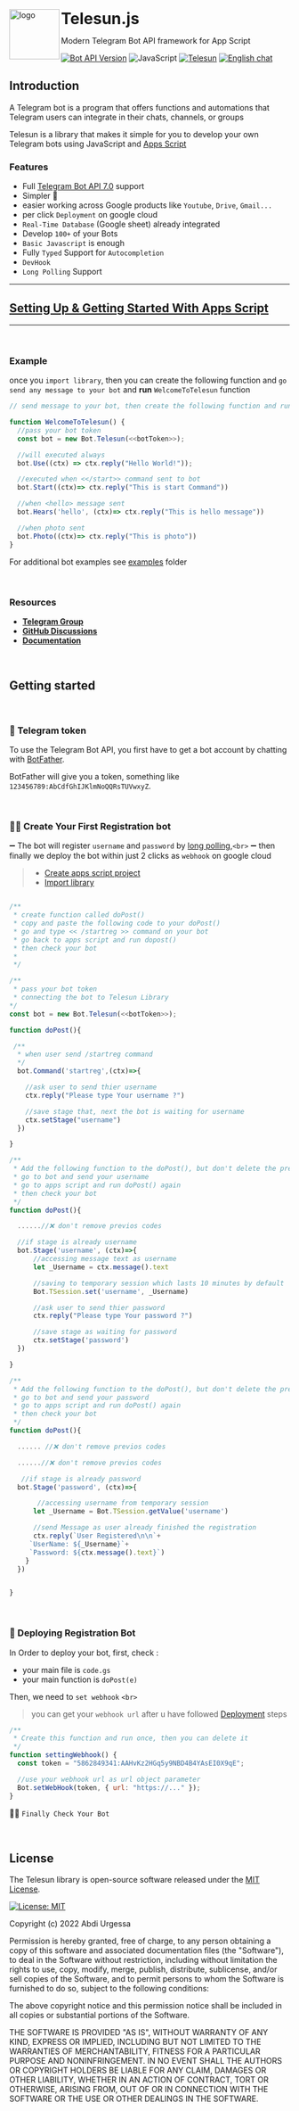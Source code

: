 <img src="asset/telesun.jpg" alt="logo" height="90" align="left">
<h1 style="display: inline">Telesun.js</h1>

Modern Telegram Bot API framework for App Script

[![Bot API Version](https://img.shields.io/badge/Bot%20API-v7.0-f36caf.svg?style=flat-square)](https://core.telegram.org/bots/api)
![JavaScript](https://img.shields.io/github/languages/top/abdiu34567/Lost_and_Found)
[![Telesun](https://img.shields.io/badge/telesun-v2.0-f36caf.svg?style=flat-square)](https://core.telegram.org/bots/api)
[![English chat](https://img.shields.io/badge/English%20chat-grey?style=flat-square&logo=telegram)](https://t.me/App_Script_Js)

</header>

## Introduction

A Telegram bot is a program that offers functions and automations that Telegram users can integrate in their chats, channels, or groups

Telesun is a library that makes it simple for you to develop your own Telegram bots using JavaScript and [Apps Script](https://developers.google.com/apps-script)

### Features

- Full [Telegram Bot API 7.0](https://core.telegram.org/bots/api) support
- Simpler 🌟
- easier working across Google products like `Youtube`, `Drive`, `Gmail...`
- per click `Deployment` on google cloud
- `Real-Time Database` (Google sheet) already integrated
- Develop `100+` of your Bots
- `Basic Javascript` is enough
- Fully `Typed` Support for `Autocompletion`
- `DevHook`
- `Long Polling` Support

---

## [Setting Up &amp; Getting Started With Apps Script](https://github.com/abdiu34567/telesun.js/wiki/Getting-Started)

---

<br>

### Example

once you `import library`, then you can create the following function and `go send any message to your bot` and **run** `WelcomeToTelesun` function

```js
// send message to your bot, then create the following function and run the function

function WelcomeToTelesun() {
  //pass your bot token
  const bot = new Bot.Telesun(<<botToken>>);

  //will executed always
  bot.Use((ctx) => ctx.reply("Hello World!"));

  //executed when <</start>> command sent to bot
  bot.Start((ctx)=> ctx.reply("This is start Command"))

  //when <hello> message sent
  bot.Hears('hello', (ctx)=> ctx.reply("This is hello message"))

  //when photo sent
  bot.Photo((ctx)=> ctx.reply("This is photo"))
}
```

For additional bot examples see [examples](https://github.com/abdiu34567/telesun.js/wiki/Example-Bots) folder

<br>

### Resources

- **[Telegram Group](https://t.me/telesunjs)**
- **[GitHub Discussions](https://github.com/abdiu34567/telesn.js/discussions)**
- **[Documentation](https://github.com/abdiu34567/telesun.js/wiki)**

<br>

## Getting started

<br>

### 💊 Telegram token

To use the Telegram Bot API, you first have to get a bot account by chatting with [BotFather](https://t.me/BotFather).

BotFather will give you a token, something like `123456789:AbCdfGhIJKlmNoQQRsTUVwxyZ`.

<br>

### 👩‍💻 Create Your First Registration bot

➖ The bot will register `username` and `password` by [long polling](https://github.com/abdiu34567/telesun.js/wiki/Long-Polling),`<br>`
➖ then finally we deploy the bot within just 2 clicks as `webhook` on google cloud

> - [Create apps script project](https://github.com/abdiu34567/telesun.js/wiki/Getting-Started)
> - [Import library](https://github.com/abdiu34567/telesun.js/wiki/Import-Telesun)

```js

/**
 * create function called doPost()
 * copy and paste the following code to your doPost()
 * go and type << /startreg >> command on your bot
 * go back to apps script and run dopost()
 * then check your bot
 *
 */

/**
 * pass your bot token
 * connecting the bot to Telesun Library
*/
const bot = new Bot.Telesun(<<botToken>>);

function doPost(){

 /**
  * when user send /startreg command
  */
  bot.Command('startreg',(ctx)=>{

    //ask user to send thier username
    ctx.reply("Please type Your username ?")

    //save stage that, next the bot is waiting for username
    ctx.setStage("username")
  })

}

```

```js
/**
 * Add the following function to the doPost(), but don't delete the previous code
 * go to bot and send your username
 * go to apps script and run doPost() again
 * then check your bot
 */
function doPost(){

  ......//❌ don't remove previos codes

  //if stage is already username
  bot.Stage('username', (ctx)=>{
      //accessing message text as username
      let _Username = ctx.message().text

      //saving to temporary session which lasts 10 minutes by default
      Bot.TSession.set('username', _Username)

      //ask user to send thier password
      ctx.reply("Please type Your password ?")

      //save stage as waiting for password
      ctx.setStage('password')
  })

}
```

```js
/**
 * Add the following function to the doPost(), but don't delete the previous code
 * go to bot and send your password
 * go to apps script and run doPost() again
 * then check your bot
 */
function doPost(){

  ...... //❌ don't remove previos codes

  ......//❌ don't remove previos codes

   //if stage is already password
  bot.Stage('password', (ctx)=>{

       //accessing username from temporary session
      let _Username = Bot.TSession.getValue('username')

      //send Message as user already finished the registration
      ctx.reply(`User Registered\n\n`+
     `UserName: ${_Username}`+
     `Password: ${ctx.message().text}`)
    }
  })


}


```

<br>

### 📡 Deploying Registration Bot

In Order to deploy your bot, first, check :

- your main file is `code.gs`
- your main function is `doPost(e)`

Then, we need to `set webhook` `<br>`

> you can get your `webhook url` after u have followed [Deployment](https://github.com/abdiu34567/telesun.js/wiki/Deployments) steps

```js
/**
 * Create this function and run once, then you can delete it
 */
function settingWebhook() {
  const token = "5862849341:AAHvKz2HGq5y9NBD4B4YAsEI0X9qE";

  //use your webhook url as url object parameter
  Bot.setWebHook(token, { url: "https://..." });
}
```

🌟💪 `Finally Check Your Bot`

<br>

## License

The Telesun library is open-source software released under the [MIT License](https://opensource.org/licenses/MIT).

[![License: MIT](https://img.shields.io/badge/License-MIT-yellow.svg)](https://opensource.org/licenses/MIT)

Copyright (c) 2022 Abdi Urgessa

Permission is hereby granted, free of charge, to any person obtaining a copy of this software and associated documentation files (the "Software"), to deal in the Software without restriction, including without limitation the rights to use, copy, modify, merge, publish, distribute, sublicense, and/or sell copies of the Software, and to permit persons to whom the Software is furnished to do so, subject to the following conditions:

The above copyright notice and this permission notice shall be included in all copies or substantial portions of the Software.

THE SOFTWARE IS PROVIDED "AS IS", WITHOUT WARRANTY OF ANY KIND, EXPRESS OR IMPLIED, INCLUDING BUT NOT LIMITED TO THE WARRANTIES OF MERCHANTABILITY, FITNESS FOR A PARTICULAR PURPOSE AND NONINFRINGEMENT. IN NO EVENT SHALL THE AUTHORS OR COPYRIGHT HOLDERS BE LIABLE FOR ANY CLAIM, DAMAGES OR OTHER LIABILITY, WHETHER IN AN ACTION OF CONTRACT, TORT OR OTHERWISE, ARISING FROM, OUT OF OR IN CONNECTION WITH THE SOFTWARE OR THE USE OR OTHER DEALINGS IN THE SOFTWARE.
